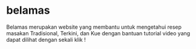 # belamas
Belamas merupakan website yang membantu untuk mengetahui resep masakan Tradisional, Terkini, dan Kue  dengan bantuan tutorial video yang dapat dilihat dengan sekali klik !
